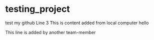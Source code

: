 # testing_project
test my github
Line 3
This is content added from local computer 
hello

This line is added by another team-member
